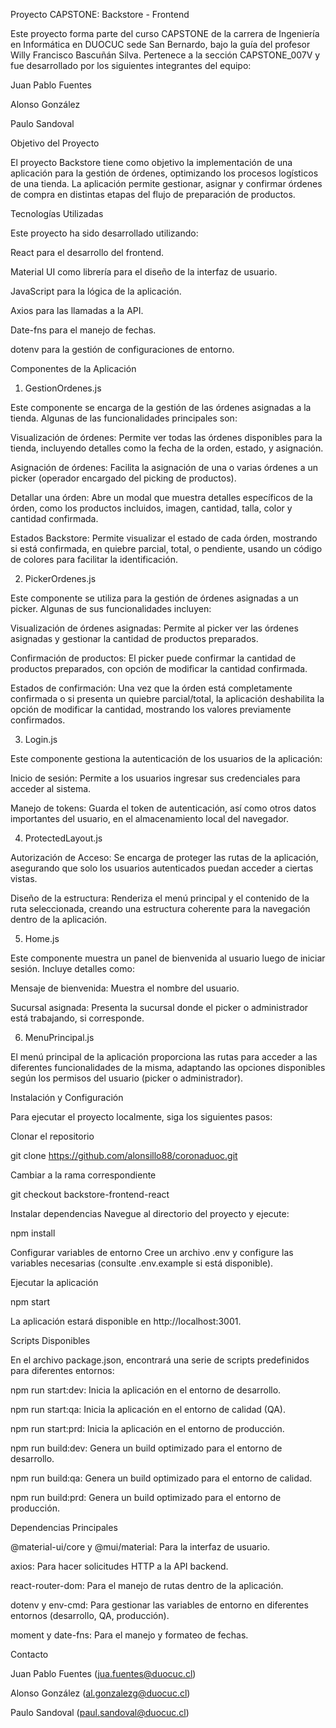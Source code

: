 Proyecto CAPSTONE: Backstore - Frontend

Este proyecto forma parte del curso CAPSTONE de la carrera de Ingeniería en Informática en DUOCUC sede San Bernardo, bajo la guía del profesor Willy Francisco Bascuñán Silva. Pertenece a la sección CAPSTONE_007V y fue desarrollado por los siguientes integrantes del equipo:

Juan Pablo Fuentes

Alonso González

Paulo Sandoval

Objetivo del Proyecto

El proyecto Backstore tiene como objetivo la implementación de una aplicación para la gestión de órdenes, optimizando los procesos logísticos de una tienda. La aplicación permite gestionar, asignar y confirmar órdenes de compra en distintas etapas del flujo de preparación de productos.

Tecnologías Utilizadas

Este proyecto ha sido desarrollado utilizando:

React para el desarrollo del frontend.

Material UI como librería para el diseño de la interfaz de usuario.

JavaScript para la lógica de la aplicación.

Axios para las llamadas a la API.

Date-fns para el manejo de fechas.

dotenv para la gestión de configuraciones de entorno.

Componentes de la Aplicación

1. GestionOrdenes.js

Este componente se encarga de la gestión de las órdenes asignadas a la tienda. Algunas de las funcionalidades principales son:

Visualización de órdenes: Permite ver todas las órdenes disponibles para la tienda, incluyendo detalles como la fecha de la orden, estado, y asignación.

Asignación de órdenes: Facilita la asignación de una o varias órdenes a un picker (operador encargado del picking de productos).

Detallar una órden: Abre un modal que muestra detalles específicos de la órden, como los productos incluidos, imagen, cantidad, talla, color y cantidad confirmada.

Estados Backstore: Permite visualizar el estado de cada órden, mostrando si está confirmada, en quiebre parcial, total, o pendiente, usando un código de colores para facilitar la identificación.

2. PickerOrdenes.js

Este componente se utiliza para la gestión de órdenes asignadas a un picker. Algunas de sus funcionalidades incluyen:

Visualización de órdenes asignadas: Permite al picker ver las órdenes asignadas y gestionar la cantidad de productos preparados.

Confirmación de productos: El picker puede confirmar la cantidad de productos preparados, con opción de modificar la cantidad confirmada.

Estados de confirmación: Una vez que la órden está completamente confirmada o si presenta un quiebre parcial/total, la aplicación deshabilita la opción de modificar la cantidad, mostrando los valores previamente confirmados.

3. Login.js

Este componente gestiona la autenticación de los usuarios de la aplicación:

Inicio de sesión: Permite a los usuarios ingresar sus credenciales para acceder al sistema.

Manejo de tokens: Guarda el token de autenticación, así como otros datos importantes del usuario, en el almacenamiento local del navegador.

4. ProtectedLayout.js

Autorización de Acceso: Se encarga de proteger las rutas de la aplicación, asegurando que solo los usuarios autenticados puedan acceder a ciertas vistas.

Diseño de la estructura: Renderiza el menú principal y el contenido de la ruta seleccionada, creando una estructura coherente para la navegación dentro de la aplicación.

5. Home.js

Este componente muestra un panel de bienvenida al usuario luego de iniciar sesión. Incluye detalles como:

Mensaje de bienvenida: Muestra el nombre del usuario.

Sucursal asignada: Presenta la sucursal donde el picker o administrador está trabajando, si corresponde.

6. MenuPrincipal.js

El menú principal de la aplicación proporciona las rutas para acceder a las diferentes funcionalidades de la misma, adaptando las opciones disponibles según los permisos del usuario (picker o administrador).

Instalación y Configuración

Para ejecutar el proyecto localmente, siga los siguientes pasos:

Clonar el repositorio

git clone https://github.com/alonsillo88/coronaduoc.git

Cambiar a la rama correspondiente

git checkout backstore-frontend-react

Instalar dependencias
Navegue al directorio del proyecto y ejecute:

npm install

Configurar variables de entorno
Cree un archivo .env y configure las variables necesarias (consulte .env.example si está disponible).

Ejecutar la aplicación

npm start

La aplicación estará disponible en http://localhost:3001.

Scripts Disponibles

En el archivo package.json, encontrará una serie de scripts predefinidos para diferentes entornos:

npm run start:dev: Inicia la aplicación en el entorno de desarrollo.

npm run start:qa: Inicia la aplicación en el entorno de calidad (QA).

npm run start:prd: Inicia la aplicación en el entorno de producción.

npm run build:dev: Genera un build optimizado para el entorno de desarrollo.

npm run build:qa: Genera un build optimizado para el entorno de calidad.

npm run build:prd: Genera un build optimizado para el entorno de producción.

Dependencias Principales

@material-ui/core y @mui/material: Para la interfaz de usuario.

axios: Para hacer solicitudes HTTP a la API backend.

react-router-dom: Para el manejo de rutas dentro de la aplicación.

dotenv y env-cmd: Para gestionar las variables de entorno en diferentes entornos (desarrollo, QA, producción).

moment y date-fns: Para el manejo y formateo de fechas.

Contacto

Juan Pablo Fuentes (jua.fuentes@duocuc.cl)

Alonso González (al.gonzalezg@duocuc.cl)

Paulo Sandoval (paul.sandoval@duocuc.cl)